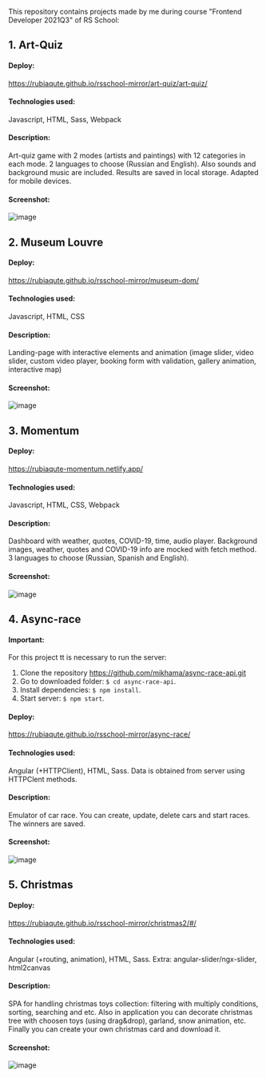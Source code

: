 This repository contains projects made by me during course "Frontend Developer 2021Q3" of RS School:

## 1. Art-Quiz
#### Deploy: 
https://rubiaqute.github.io/rsschool-mirror/art-quiz/art-quiz/
#### Technologies used: 
Javascript, HTML, Sass, Webpack
#### Description: 
Art-quiz game with 2 modes (artists and paintings) with 12 categories in each mode. 2 languages to choose (Russian and English). Also sounds and background music are included. Results are saved in local storage. Adapted for mobile devices.
#### Screenshot:
![image](https://user-images.githubusercontent.com/79940827/157326762-ebf26c6f-c111-40fe-b302-c34723455e0c.png)

## 2. Museum Louvre
#### Deploy: 
https://rubiaqute.github.io/rsschool-mirror/museum-dom/
#### Technologies used: 
Javascript, HTML, CSS
#### Description: 
Landing-page with interactive elements and animation (image slider, video slider, custom video player, booking form with validation, gallery animation, interactive map)
#### Screenshot:
![image](https://user-images.githubusercontent.com/79940827/157425360-9ae09d76-1947-492a-87b9-a051f5c39c70.png)

## 3. Momentum
#### Deploy: 
https://rubiaqute-momentum.netlify.app/
#### Technologies used: 
Javascript, HTML, CSS, Webpack
#### Description: 
Dashboard with weather, quotes, COVID-19, time, audio player. Background images, weather, quotes and COVID-19 info are mocked with fetch method. 3 languages to choose (Russian, Spanish and English).
#### Screenshot:
![image](https://user-images.githubusercontent.com/79940827/157330083-9f53a33f-a454-4aae-aac4-cda128fd1c1c.png)

## 4. Async-race
#### Important:
For this project tt is necessary to run the server: 
1) Clone the repository https://github.com/mikhama/async-race-api.git
2) Go to downloaded folder: `$ cd async-race-api`.
3) Install dependencies: `$ npm install`.
4) Start server: `$ npm start`.
#### Deploy: 
https://rubiaqute.github.io/rsschool-mirror/async-race/
#### Technologies used: 
Angular (+HTTPClient), HTML, Sass. Data is obtained from server using HTTPClent methods.
#### Description: 
Emulator of car race. You can create, update, delete cars and start races. The winners are saved.
#### Screenshot:
![image](https://user-images.githubusercontent.com/79940827/157332604-1e56043f-2e02-47a6-9a57-94452fc8cebe.png)


## 5. Christmas
#### Deploy: 
https://rubiaqute.github.io/rsschool-mirror/christmas2/#/
#### Technologies used: 
Angular (+routing, animation), HTML, Sass. Extra: angular-slider/ngx-slider, html2canvas
#### Description: 
SPA for handling christmas toys collection: filtering with multiply conditions, sorting, searching and etc. Also in application you can decorate christmas tree with choosen toys (using drag&drop), garland, snow animation, etc. Finally you can create your own christmas card and download it.
#### Screenshot:
![image](https://user-images.githubusercontent.com/79940827/157323217-f50ada23-0c30-489b-879d-eb70f167f57c.png)



